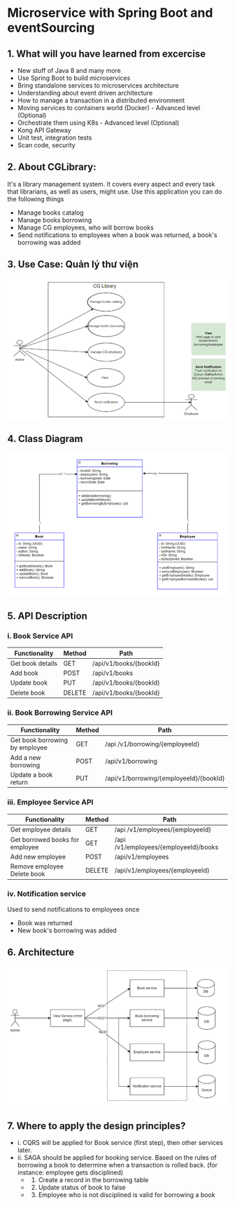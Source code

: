 # Microservice with Spring Boot and eventSourcing

## 1. **What will you have learned from excercise**

- New stuff of Java 8 and many more
- Use Spring Boot to build microservices
- Bring standalone services to microservices architecture
- Understanding about event driven architecture
- How to manage a transaction in a distributed environment
- Moving services to containers world (Docker) - Advanced level (Optional)
- Orchestrate them using K8s - Advanced level (Optional)
- Kong API Gateway
- Unit test, integration tests
- Scan code, security

## 2. **About CGLibrary**:

It's a library management system. It covers every aspect and every task that librarians, as well as users, might use. Use this application you can do the following things

- Manage books catalog
- Manage books borrowing
- Manage CG employees, who will borrow books
- Send notifications to employees when a book was returned, a book's borrowing was added

## 3. Use Case: Quản lý thư viện

![Alt text](../learning/usecase.png)

## 4. Class Diagram

![Alt text](../learning/class-diagram.png)

## 5. API Description

### i. Book Service API

| Functionality    | Method | Path                   |
| ---------------- | ------ | ---------------------- |
| Get book details | GET    | /api/v1/books/{bookId} |
| Add book         | POST   | /api/v1/books          |
| Update book      | PUT    | /api/v1/books/{bookId} |
| Delete book      | DELETE | /api/v1/books/{bookId} |

### ii. Book Borrowing Service API

| Functionality                  | Method | Path                                    |
| ------------------------------ | ------ | --------------------------------------- |
| Get book borrowing by employee | GET    | /api /v1/borrowing/{employeeId}         |
| Add a new borrowing            | POST   | /api/v1/borrowing                       |
| Update a book return           | PUT    | /api/v1/borrowing/{employeeId}/{bookId} |

### iii. Employee Service API

| Functionality                   | Method | Path                                  |
| ------------------------------- | ------ | ------------------------------------- |
| Get employee details            | GET    | /api /v1/employees/{employeeId}       |
| Get borrowed books for employee | GET    | /api /v1/employees/{employeeId}/books |
| Add new employee                | POST   | /api/v1/employees                     |
| Remove employee Delete book     | DELETE | /api/v1/employees/{employeeId}        |

### iv. Notification service

Used to send notifications to employees once

- Book was returned
- New book's borrowing was added

## 6. Architecture

![Alt text](../learning/architecture.png)

## 7. Where to apply the design principles?

- i. CQRS will be applied for Book service (first step), then other services later.
- ii. SAGA should be applied for booking service. Based on the rules of borrowing a book to determine when a transaction is rolled back. (for instance: employee gets disciplined)
  - 1. Create a record in the borrowing table
  - 2. Update status of book to false
  - 3. Employee who is not disciplined is valid for borrowing a book

